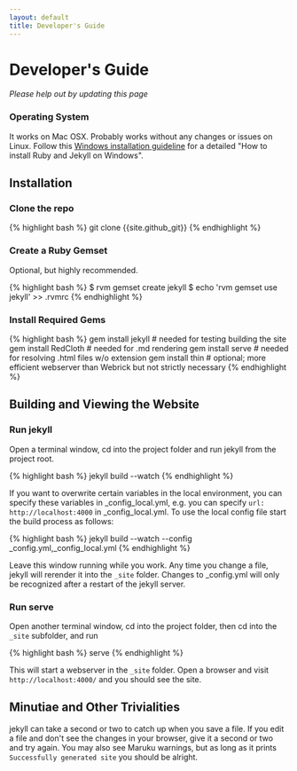 ```yaml
---
layout: default
title: Developer's Guide
---
```


# Developer's Guide

_Please help out by updating this page_

### Operating System

It works on Mac OSX.
Probably works without any changes or issues on Linux.
Follow this [Windows installation guideline]({{site.url}}/install-jekyll-on-windows) for a detailed "How to install Ruby and Jekyll on Windows".

## Installation

### Clone the repo

{% highlight bash %}
git clone {{site.github_git}}
{% endhighlight %}

### Create a Ruby Gemset

Optional, but highly recommended.

{% highlight bash %}
$ rvm gemset create jekyll
$ echo 'rvm gemset use jekyll' >> .rvmrc
{% endhighlight %}

### Install Required Gems

{% highlight bash %}
gem install jekyll   # needed for testing building the site
gem install RedCloth # needed for .md rendering
gem install serve    # needed for resolving .html files w/o extension
gem install thin     # optional; more efficient webserver than Webrick but not strictly necessary
{% endhighlight %}


## Building and Viewing the Website

### Run jekyll

Open a terminal window, cd into the project folder and run jekyll from the project root.

{% highlight bash %}
jekyll build --watch
{% endhighlight %}

If you want to overwrite certain variables in the local environment, you can specify these variables in \_config\_local.yml, e.g. you can specify ```url: http://localhost:4000``` in \_config\_local.yml. To use the local config file start the build process as follows:

{% highlight bash %}
jekyll build --watch --config _config.yml,_config_local.yml
{% endhighlight %}

Leave this window running while you work.
Any time you change a file, jekyll will rerender it into the `_site` folder.
Changes to \_config.yml will only be recognized after a restart of the jekyll server.

### Run serve

Open another terminal window, cd into the project folder, then cd into the `_site` subfolder, and run

{% highlight bash %}
serve
{% endhighlight %}

This will start a webserver in the `_site` folder.
Open a browser and visit `http://localhost:4000/` and you should see the site.

## Minutiae and Other Trivialities

jekyll can take a second or two to catch up when you save a file.
If you edit a file and don't see the changes in your browser, give it a second or two and try again.
You may also see Maruku warnings, but as long as it prints `Successfully generated site` you should be alright.
